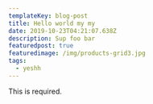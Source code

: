 ```yaml
---
templateKey: blog-post
title: Hello world my my
date: 2019-10-23T04:21:07.638Z
description: Sup foo bar
featuredpost: true
featuredimage: /img/products-grid3.jpg
tags:
  - yeshh
---
```

This is required.
